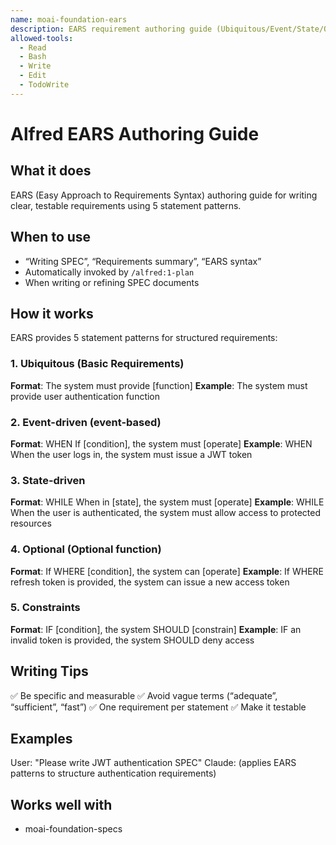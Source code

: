 ```yaml
---
name: moai-foundation-ears
description: EARS requirement authoring guide (Ubiquitous/Event/State/Optional/Constraints)
allowed-tools:
  - Read
  - Bash
  - Write
  - Edit
  - TodoWrite
---
```


# Alfred EARS Authoring Guide

## What it does

EARS (Easy Approach to Requirements Syntax) authoring guide for writing clear, testable requirements using 5 statement patterns.

## When to use

- “Writing SPEC”, “Requirements summary”, “EARS syntax”
- Automatically invoked by `/alfred:1-plan`
- When writing or refining SPEC documents

## How it works

EARS provides 5 statement patterns for structured requirements:

### 1. Ubiquitous (Basic Requirements)
**Format**: The system must provide [function]
**Example**: The system must provide user authentication function

### 2. Event-driven (event-based)
**Format**: WHEN If [condition], the system must [operate]
**Example**: WHEN When the user logs in, the system must issue a JWT token

### 3. State-driven
**Format**: WHILE When in [state], the system must [operate]
**Example**: WHILE When the user is authenticated, the system must allow access to protected resources

### 4. Optional (Optional function)
**Format**: If WHERE [condition], the system can [operate]
**Example**: If WHERE refresh token is provided, the system can issue a new access token

### 5. Constraints
**Format**: IF [condition], the system SHOULD [constrain]
**Example**: IF an invalid token is provided, the system SHOULD deny access

## Writing Tips

✅ Be specific and measurable
✅ Avoid vague terms (“adequate”, “sufficient”, “fast”)
✅ One requirement per statement
✅ Make it testable

## Examples

User: "Please write JWT authentication SPEC"
Claude: (applies EARS patterns to structure authentication requirements)
## Works well with

- moai-foundation-specs
